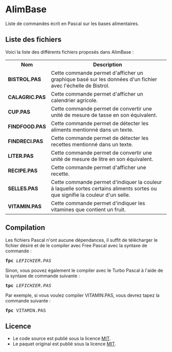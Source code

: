 # AlimBase
Liste de commandes écrit en Pascal sur les bases alimentaires.

<h2>Liste des fichiers</h2>

Voici la liste des différents fichiers proposés dans AlimBase :

<table>
	<tr>
		<th>Nom</th>
		<th>Description</th>	
	</tr>
	<tr>
		<td><b>BISTROL.PAS</b></td>
		<td>Cette commande permet d'afficher un graphique basé sur les données d'un fichier avec l'échelle de Bistrol.</td>
	</tr>
	<tr>
		<td><b>CALAGRIC.PAS</b></td>
		<td>Cette commande permet d'afficher un calendrier agricole.</td>
	</tr>
	<tr>
		<td><b>CUP.PAS</b></td>
		<td>Cette commande permet de convertir une unité de mesure de tasse en son équivalent.</td>
	</tr>
	<tr>
		<td><b>FINDFOOD.PAS</b></td>
		<td>Cette commande permet de détecter les aliments mentionné dans un texte.</td>
	</tr>
	<tr>
		<td><b>FINDRECI.PAS</b></td>
		<td>Cette commande permet de détecter les recettes mentionné dans un texte.</td>
	</tr>
	<tr>
		<td><b>LITER.PAS</b></td>
		<td>Cette commande permet de convertir une unité de mesure de litre en son équivalent.</td>
	</tr>
	<tr>
		<td><b>RECIPE.PAS</b></td>
		<td>Cette commande permet d'afficher une recette.</td>
	</tr>
	<tr>
		<td><b>SELLES.PAS</b></td>
		<td>Cette commande permet d'indiquer la couleur à laquelle sortes certains aliments sortes ou que signifie la couleur d'un selle.</td> 
	</tr>
	<tr>
		<td><b>VITAMIN.PAS</b></td>
		<td>Cette commande permet d'indiquer les vitamines que contient un fruit.</td>
	</tr>
</table>

<h2>Compilation</h2>
	
Les fichiers Pascal n'ont aucune dépendances, il suffit de télécharger le fichier désiré et de le compiler avec Free Pascal avec la syntaxe de commande  :

<pre><b>fpc</b> <i>LEFICHIER.PAS</i></pre>
	
Sinon, vous pouvez également le compiler avec le Turbo Pascal à l'aide de la syntaxe de commande suivante :	

<pre><b>tpc</b> <i>LEFICHIER.PAS</i></pre>
	
Par exemple, si vous voulez compiler VITAMIN.PAS, vous devrez tapez la commande suivante :

<pre><b>fpc</b> VITAMIN.PAS</pre>

<h2>Licence</h2>
<ul>
 <li>Le code source est publié sous la licence <a href="https://github.com/gladir/AlimBase/blob/main/LICENSE">MIT</a>.</li>
 <li>Le paquet original est publié sous la licence <a href="https://github.com/gladir/AlimBase/blob/main/LICENSE">MIT</a>.</li>
</ul>
